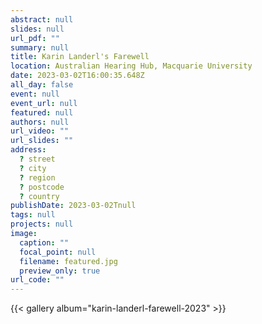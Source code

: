 ```yaml
---
abstract: null
slides: null
url_pdf: ""
summary: null
title: Karin Landerl's Farewell
location: Australian Hearing Hub, Macquarie University
date: 2023-03-02T16:00:35.648Z
all_day: false
event: null
event_url: null
featured: null
authors: null
url_video: ""
url_slides: ""
address:
  ? street
  ? city
  ? region
  ? postcode
  ? country
publishDate: 2023-03-02Tnull
tags: null
projects: null
image:
  caption: ""
  focal_point: null
  filename: featured.jpg
  preview_only: true
url_code: ""
---
```


{{< gallery album="karin-landerl-farewell-2023" >}}
